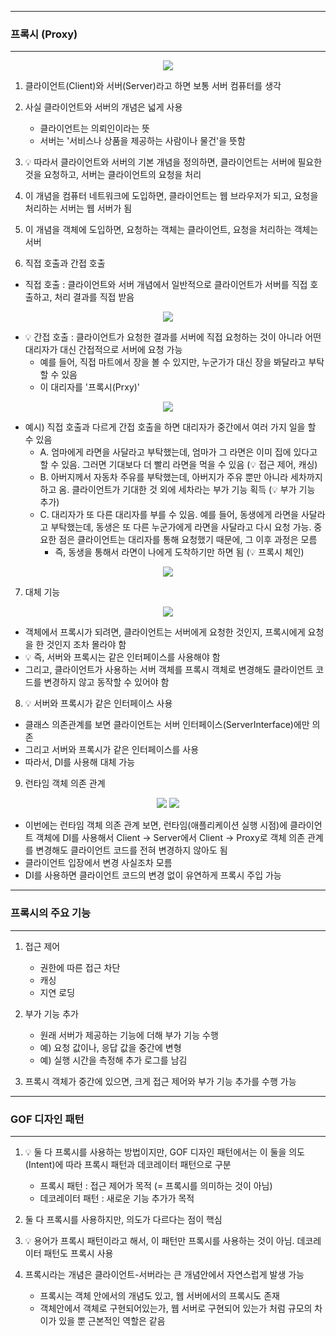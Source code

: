 -----
### 프록시 (Proxy)
-----
<div align="center">
<img src="https://github.com/user-attachments/assets/f5aa8997-c10f-4c2b-ae9b-e4ec3870d96d">
</div>

1. 클라이언트(Client)와 서버(Server)라고 하면 보통 서버 컴퓨터를 생각
2. 사실 클라이언트와 서버의 개념은 넓게 사용
   - 클라이언트는 의뢰인이라는 뜻
   - 서버는 '서비스나 상품을 제공하는 사람이나 물건'을 뜻함
3. 💡 따라서 클라이언트와 서버의 기본 개념을 정의하면, 클라이언트는 서버에 필요한 것을 요청하고, 서버는 클라이언트의 요청을 처리

4. 이 개념을 컴퓨터 네트워크에 도입하면, 클라이언트는 웹 브라우저가 되고, 요청을 처리하는 서버는 웹 서버가 됨
5. 이 개념을 객체에 도입하면, 요청하는 객체는 클라이언트, 요청을 처리하는 객체는 서버
6. 직접 호출과 간접 호출
  - 직접 호출 : 클라이언트와 서버 개념에서 일반적으로 클라이언트가 서버를 직접 호출하고, 처리 결과를 직접 받음
<div align="center">
<img src="https://github.com/user-attachments/assets/431cd3e3-9dad-4150-9525-70c207eb51ce">
</div>

  - 💡 간접 호출 : 클라이언트가 요청한 결과를 서버에 직접 요청하는 것이 아니라 어떤 대리자가 대신 간접적으로 서버에 요청 가능
    + 예를 들어, 직접 마트에서 장을 볼 수 있지만, 누군가가 대신 장을 봐달라고 부탁할 수 있음
    + 이 대리자를 '프록시(Prxy)'
<div align="center">
<img src="https://github.com/user-attachments/assets/c13b935e-6605-4e70-b617-70649d20806e">
</div>

  - 예시) 직접 호출과 다르게 간접 호출을 하면 대리자가 중간에서 여러 가지 일을 할 수 있음
    + A. 엄마에게 라면을 사달라고 부탁했는데, 엄마가 그 라면은 이미 집에 있다고 할 수 있음. 그러면 기대보다 더 빨리 라면을 먹을 수 있음 (💡 접근 제어, 캐싱)
    + B. 아버지께서 자동차 주유를 부탁했는데, 아버지가 주유 뿐만 아니라 세차까지 하고 옴. 클라이언트가 기대한 것 외에 세차라는 부가 기능 획득 (💡 부가 기능 추가)
    + C. 대리자가 또 다른 대리자를 부를 수 있음. 예를 들어, 동생에게 라면을 사달라고 부탁했는데, 동생은 또 다른 누군가에게 라면을 사달라고 다시 요청 가능. 중요한 점은 클라이언트는 대리자를 통해 요청했기 때문에, 그 이후 과정은 모름
      * 즉, 동생을 통해서 라면이 나에게 도착하기만 하면 됨 (💡 프록시 체인)
<div align="center">
<img src="https://github.com/user-attachments/assets/d4dfa192-da64-4ff7-b05d-336425d25d50">
</div>

7. 대체 기능
<div align="center">
<img src="https://github.com/user-attachments/assets/da0352e0-b8b5-47a0-b5b3-658b7d73583d">
</div>

  - 객체에서 프록시가 되려면, 클라이언트는 서버에게 요청한 것인지, 프록시에게 요청을 한 것인지 조차 몰라야 함
  - 💡 즉, 서버와 프록시는 같은 인터페이스를 사용해야 함
  - 그리고, 클라이언트가 사용하는 서버 객체를 프록시 객체로 변경해도 클라이언트 코드를 변경하지 않고 동작할 수 있어야 함

8. 💡 서버와 프록시가 같은 인터페이스 사용
- 클래스 의존관계를 보면 클라이언트는 서버 인터페이스(ServerInterface)에만 의존
- 그리고 서버와 프록시가 같은 인터페이스를 사용
- 따라서, DI를 사용해 대체 가능

9. 런타임 객체 의존 관계
<div align="center">
<img src="https://github.com/user-attachments/assets/8d4b4617-0032-4869-9777-b0a20939fc2c">
<img src="https://github.com/user-attachments/assets/b0d80da3-2d33-4400-b222-02ac2c4eb1bc">
</div>

  - 이번에는 런타임 객체 의존 관계 보면, 런타임(애플리케이션 실행 시점)에 클라이언트 객체에 DI를 사용해서 Client → Server에서 Client → Proxy로 객체 의존 관계를 변경해도 클라이언트 코드를 전혀 변경하지 않아도 됨
  - 클라이언트 입장에서 변경 사실조차 모름
  - DI를 사용하면 클라이언트 코드의 변경 없이 유연하게 프록시 주입 가능

-----
### 프록시의 주요 기능
-----
1. 접근 제어
   + 권한에 따른 접근 차단
   + 캐싱
   + 지연 로딩

2. 부가 기능 추가
   + 원래 서버가 제공하는 기능에 더해 부가 기능 수행
   + 예) 요청 값이나, 응답 값을 중간에 변형
   + 예) 실행 시간을 측정해 추가 로그를 남김

3. 프록시 객체가 중간에 있으면, 크게 접근 제어와 부가 기능 추가를 수행 가능

-----
### GOF 디자인 패턴
-----
1. 💡 둘 다 프록시를 사용하는 방법이지만, GOF 디자인 패턴에서는 이 둘을 의도(Intent)에 따라 프록시 패턴과 데코레이터 패턴으로 구분
   - 프록시 패턴 : 접근 제어가 목적 (= 프록시를 의미하는 것이 아님)
   - 데코레이터 패턴 : 새로운 기능 추가가 목적

2. 둘 다 프록시를 사용하지만, 의도가 다르다는 점이 핵심
3. 💡 용어가 프록시 패턴이라고 해서, 이 패턴만 프록시를 사용하는 것이 아님. 데코레이터 패턴도 프록시 사용
4. 프록시라는 개념은 클라이언트-서버라는 큰 개념안에서 자연스럽게 발생 가능
   - 프록시는 객체 안에서의 개념도 있고, 웹 서버에서의 프록시도 존재
   - 객체안에서 객체로 구현되어있는가, 웹 서버로 구현되어 있는가 처럼 규모의 차이가 있을 뿐 근본적인 역할은 같음
